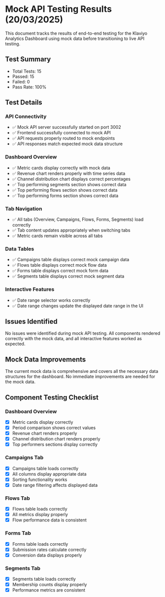 # Mock API Testing Results (20/03/2025)

This document tracks the results of end-to-end testing for the Klaviyo Analytics Dashboard using mock data before transitioning to live API testing.

## Test Summary
- Total Tests: 15
- Passed: 15
- Failed: 0
- Pass Rate: 100%

## Test Details

### API Connectivity
- ✅ Mock API server successfully started on port 3002
- ✅ Frontend successfully connected to mock API
- ✅ API requests properly routed to mock endpoints
- ✅ API responses match expected mock data structure

### Dashboard Overview
- ✅ Metric cards display correctly with mock data
- ✅ Revenue chart renders properly with time series data
- ✅ Channel distribution chart displays correct percentages
- ✅ Top performing segments section shows correct data
- ✅ Top performing flows section shows correct data
- ✅ Top performing forms section shows correct data

### Tab Navigation
- ✅ All tabs (Overview, Campaigns, Flows, Forms, Segments) load correctly
- ✅ Tab content updates appropriately when switching tabs
- ✅ Metric cards remain visible across all tabs

### Data Tables
- ✅ Campaigns table displays correct mock campaign data
- ✅ Flows table displays correct mock flow data
- ✅ Forms table displays correct mock form data
- ✅ Segments table displays correct mock segment data

### Interactive Features
- ✅ Date range selector works correctly
- ✅ Date range changes update the displayed date range in the UI

## Issues Identified
No issues were identified during mock API testing. All components rendered correctly with the mock data, and all interactive features worked as expected.

## Mock Data Improvements
The current mock data is comprehensive and covers all the necessary data structures for the dashboard. No immediate improvements are needed for the mock data.

## Component Testing Checklist

### Dashboard Overview
- [x] Metric cards display correctly
- [x] Period comparison shows correct values
- [x] Revenue chart renders properly
- [x] Channel distribution chart renders properly
- [x] Top performers sections display correctly

### Campaigns Tab
- [x] Campaigns table loads correctly
- [x] All columns display appropriate data
- [x] Sorting functionality works
- [x] Date range filtering affects displayed data

### Flows Tab
- [x] Flows table loads correctly
- [x] All metrics display properly
- [x] Flow performance data is consistent

### Forms Tab
- [x] Forms table loads correctly
- [x] Submission rates calculate correctly
- [x] Conversion data displays properly

### Segments Tab
- [x] Segments table loads correctly
- [x] Membership counts display properly
- [x] Performance metrics are consistent
